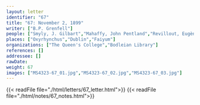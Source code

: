 ```yaml
---
layout: letter
identifier: "67"
title: "67: November 2, 1899"
writer: ["B.P. Grenfell"]
people: ["Smyly, J. Gilbart","Mahaffy, John Pentland","Revillout, Eugène","Grenfell, Bernard Pyne"]
places: ["Oxyrhynchus","Dublin","Faiyum"]
organizations: ["The Queen's College","Bodleian Library"]
references: []
addressee: []
rawDate: 
weight: 67
images: ["MS4323-67_01.jpg","MS4323-67_02.jpg","MS4323-67_03.jpg"]
---
```

{{< readFile file="./html/letters/67_letter.html">}}
{{< readFile file="./html/notes/67_notes.html">}}